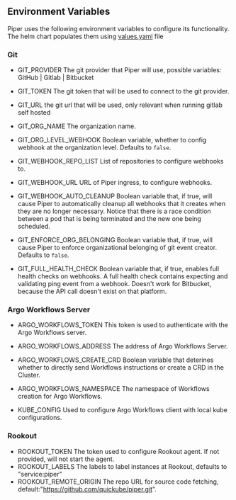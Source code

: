 ## Environment Variables

Piper uses the following environment variables to configure its functionality.
The helm chart populates them using [values.yaml](https://github.com/quickube/piper/tree/main/helm-chart/values.yaml) file

### Git

- GIT_PROVIDER
  The git provider that Piper will use, possible variables: GitHub | Gitlab | Bitbucket

* GIT_TOKEN
  The git token that will be used to connect to the git provider.

- GIT_URL
  the git url that will be used, only relevant when running gitlab self hosted

- GIT_ORG_NAME
  The organization name.

* GIT_ORG_LEVEL_WEBHOOK
  Boolean variable, whether to config webhook at the organization level. Defaults to `false`.

* GIT_WEBHOOK_REPO_LIST
  List of repositories to configure webhooks to.

* GIT_WEBHOOK_URL
  URL of Piper ingress, to configure webhooks.

* GIT_WEBHOOK_AUTO_CLEANUP
  Boolean variable that, if true, will cause Piper to automatically cleanup all webhooks that it creates when they are no longer necessary.
  Notice that there is a race condition between a pod that is being terminated and the new one being scheduled.

* GIT_ENFORCE_ORG_BELONGING
  Boolean variable that, if true, will cause Piper to enforce organizational belonging of git event creator. Defaults to `false`.

* GIT_FULL_HEALTH_CHECK
  Boolean variable that, if true, enables full health checks on webhooks. A full health check contains expecting and validating ping event from a webhook.
  Doesn't work for Bitbucket, because the API call doesn't exist on that platform.

### Argo Workflows Server

* ARGO_WORKFLOWS_TOKEN
  This token is used to authenticate with the Argo Workflows server.

* ARGO_WORKFLOWS_ADDRESS
  The address of Argo Workflows Server.

* ARGO_WORKFLOWS_CREATE_CRD
  Boolean variable that deterines whether to directly send Workflows instructions or create a CRD in the Cluster.

* ARGO_WORKFLOWS_NAMESPACE
  The namespace of Workflows creation for Argo Workflows.

* KUBE_CONFIG
  Used to configure Argo Workflows client with local kube configurations.

### Rookout

* ROOKOUT_TOKEN
  The token used to configure Rookout agent. If not provided, will not start the agent.
* ROOKOUT_LABELS
  The labels to label instances at Rookout, defaults to "service:piper"
* ROOKOUT_REMOTE_ORIGIN
  The repo URL for source code fetching, default:"https://github.com/quickube/piper.git".
